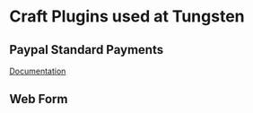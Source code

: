 # Craft Plugins used at Tungsten

## Paypal Standard Payments

[Documentation](https://github.com/ohlincik/craft-plugins/tree/master/paypal-standard-payments)

## Web Form
